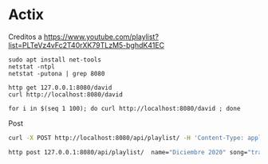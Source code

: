 # Actix

Creditos a https://www.youtube.com/playlist?list=PLTeVz4vFc2T40rXK79TLzM5-bghdK41EC 

```
sudo apt install net-tools
netstat -ntpl
netstat -putona | grep 8080
```

```
http get 127.0.0.1:8080/david
curl http://localhost:8080/david

for i in $(seq 1 100); do curl http://localhost:8080/david ; done
```

Post
```sh
curl -X POST http://localhost:8080/api/playlist/ -H 'Content-Type: application/json' -d '{"name": "Diciembre 2020", "song": "trance"}'

http post 127.0.0.1:8080/api/playlist/  name="Diciembre 2020" song="trance"
```
